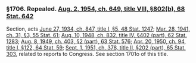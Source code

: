 ### §1706. Repealed. [Aug. 2, 1954, ch. 649, title VIII, §802(b), 68 Stat. 642](/statviewer.htm?volume=68&page=642) ###

Section, acts [June 27, 1934, ch. 847, title I, §5, 48 Stat. 1247](/statviewer.htm?volume=48&page=1247); [Mar. 28, 1941, ch. 31, §3, 55 Stat. 61](/statviewer.htm?volume=55&page=61); [Aug. 10, 1948, ch. 832, title IV, §402 (part), 62 Stat. 1283](/statviewer.htm?volume=62&page=1283); [Aug. 8, 1949, ch. 403, §2 (part), 63 Stat. 576](/statviewer.htm?volume=63&page=576); [Apr. 20, 1950, ch. 94, title I, §122, 64 Stat. 59](/statviewer.htm?volume=64&page=59); [Sept. 1, 1951, ch. 378, title II, §202 (part), 65 Stat. 303](/statviewer.htm?volume=65&page=303), related to reports to Congress. See section 1701o of this title.